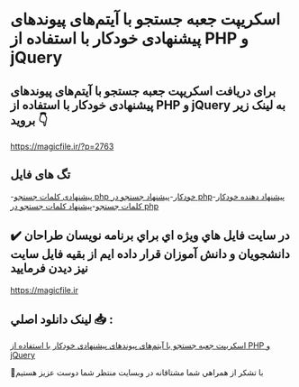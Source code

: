 # اسکریپت جعبه جستجو با آیتم‌های پیوندهای پیشنهادی خودکار با استفاده از PHP و jQuery

## برای دریافت اسکریپت جعبه جستجو با آیتم‌های پیوندهای پیشنهادی خودکار با استفاده از PHP و jQuery به لینک زیر بروید 👇

https://magicfile.ir/?p=2763

## تگ های فایل

-[پیشنهادی کلمات جستجو php خودکار](https://magicfile.ir/product/%d8%a7%d8%b3%da%a9%d8%b1%db%8c%d9%be%d8%aa-%d8%ac%d8%b9%d8%a8%d9%87-%d8%ac%d8%b3%d8%aa%d8%ac%d9%88-%d8%a2%db%8c%d8%aa%d9%85%d9%87%d8%a7%db%8c-%d9%be%db%8c%d9%88%d9%86%d8%af%d9%87%d8%a7%db%8c-%d9%be%db%8c%d8%b4%d9%86%d9%87%d8%a7%d8%af%db%8c-php/)-[پیشنهاد جستجو در php](https://magicfile.ir/product/%d8%a7%d8%b3%da%a9%d8%b1%db%8c%d9%be%d8%aa-%d8%ac%d8%b9%d8%a8%d9%87-%d8%ac%d8%b3%d8%aa%d8%ac%d9%88-%d8%a2%db%8c%d8%aa%d9%85%d9%87%d8%a7%db%8c-%d9%be%db%8c%d9%88%d9%86%d8%af%d9%87%d8%a7%db%8c-%d9%be%db%8c%d8%b4%d9%86%d9%87%d8%a7%d8%af%db%8c-php/)-[پیشنهاد دهنده خودکار کلمات جستجو](https://magicfile.ir/product/%d8%a7%d8%b3%da%a9%d8%b1%db%8c%d9%be%d8%aa-%d8%ac%d8%b9%d8%a8%d9%87-%d8%ac%d8%b3%d8%aa%d8%ac%d9%88-%d8%a2%db%8c%d8%aa%d9%85%d9%87%d8%a7%db%8c-%d9%be%db%8c%d9%88%d9%86%d8%af%d9%87%d8%a7%db%8c-%d9%be%db%8c%d8%b4%d9%86%d9%87%d8%a7%d8%af%db%8c-php/)-[پیشنهاد کلمات جستجو در php](https://magicfile.ir/product/%d8%a7%d8%b3%da%a9%d8%b1%db%8c%d9%be%d8%aa-%d8%ac%d8%b9%d8%a8%d9%87-%d8%ac%d8%b3%d8%aa%d8%ac%d9%88-%d8%a2%db%8c%d8%aa%d9%85%d9%87%d8%a7%db%8c-%d9%be%db%8c%d9%88%d9%86%d8%af%d9%87%d8%a7%db%8c-%d9%be%db%8c%d8%b4%d9%86%d9%87%d8%a7%d8%af%db%8c-php/)

## ✔️ در سايت فايل هاي ويژه اي براي برنامه نويسان طراحان دانشجويان و دانش آموزان قرار داده ايم از بقيه فايل سايت نيز ديدن فرماييد

https://magicfile.ir


## لينک دانلود اصلي 📥 :

[اسکریپت جعبه جستجو با آیتم‌های پیوندهای پیشنهادی خودکار با استفاده از PHP و jQuery](https://magicfile.ir/product/%d8%a7%d8%b3%da%a9%d8%b1%db%8c%d9%be%d8%aa-%d8%ac%d8%b9%d8%a8%d9%87-%d8%ac%d8%b3%d8%aa%d8%ac%d9%88-%d8%a2%db%8c%d8%aa%d9%85%d9%87%d8%a7%db%8c-%d9%be%db%8c%d9%88%d9%86%d8%af%d9%87%d8%a7%db%8c-%d9%be%db%8c%d8%b4%d9%86%d9%87%d8%a7%d8%af%db%8c-php/) 


🙏با تشکر از همراهي شما مشتاقانه در وبسایت منتظر شما دوست عزیز هستیم

